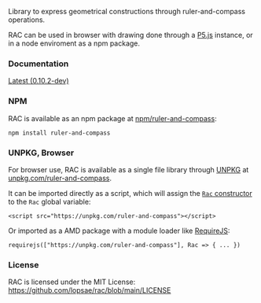 Library to express geometrical constructions through ruler-and-compass operations.

RAC can be used in browser with drawing done through a [P5.js](https://p5js.org/) instance, or in a node enviroment as a npm package.


### Documentation

[Latest (0.10.2-dev)](./docs/latest/)



### NPM

RAC is available as an npm package at [npm/ruler-and-compass](https://www.npmjs.com/package/ruler-and-compass):
```
npm install ruler-and-compass
```



### UNPKG, Browser

For browser use, RAC is available as a single file library through [UNPKG](https://unpkg.com/) at [unpkg.com/ruler-and-compass](https://unpkg.com/ruler-and-compass).

It can be imported directly as a script, which will assign the [`Rac` constructor](./docs/latest/Rac.html) to the `Rac` global variable:
```
<script src="https://unpkg.com/ruler-and-compass"></script>
```

Or imported as a AMD package with a module loader like [RequireJS](https://requirejs.org/):
```
requirejs(["https://unpkg.com/ruler-and-compass"], Rac => { ... })
```



### License

RAC is licensed under the MIT License: <https://github.com/lopsae/rac/blob/main/LICENSE>

